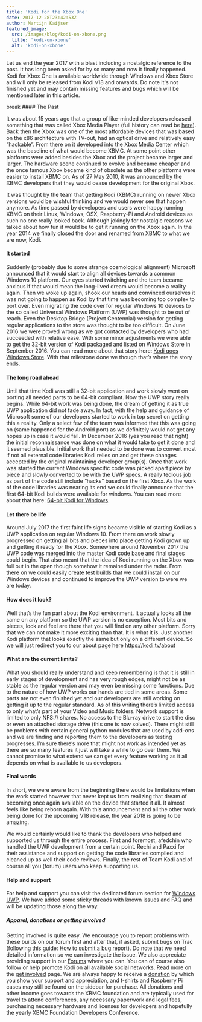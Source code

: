 ```yaml
---
title: 'Kodi for the Xbox One'
date: 2017-12-28T23:42:53Z
author: Martijn Kaijser
featured_image:
  src: /images/blog/kodi-on-xbone.png
  title: 'kodi-on-xbone'
  alt: 'kodi-on-xbone'
---
```

Let us end the year 2017 with a blast including a nostalgic reference to the past. It has long been asked for by so many and now it finally happened. Kodi for Xbox One is available worldwide through Windows and Xbox Store and will only be released from Kodi v18 and onwards. Do note it's not finished yet and may contain missing features and bugs which will be mentioned later in this article.

 break #### The Past

 It was about 15 years ago that a group of like-minded developers released something that was called Xbox Media Player (full history can read be [here](https://en.wikipedia.org/wiki/Xbox_Media_Player)). Back then the Xbox was one of the most affordable devices that was based on the x86 architecture with TV-out, had an optical drive and relatively easy “hackable”. From there on it developed into the Xbox Media Center which was the baseline of what would become XBMC. At some point other platforms were added besides the Xbox and the project became larger and larger. The hardware scene continued to evolve and became cheaper and the once famous Xbox became kind of obsolete as the other platforms were easier to install XBMC on. As of 27 May 2010, it was announced by the XBMC developers that they would cease development for the original Xbox.

 It was thought by the team that getting Kodi (XBMC) running on newer Xbox versions would be wishful thinking and we would never see that happen anymore. As time passed by developers and users were happy running XBMC on their Linux, Windows, OSX, Raspberry-Pi and Android devices as such no one really looked back. Although jokingly for nostalgic reasons we talked about how fun it would be to get it running on the Xbox again. In the year 2014 we finally closed the door and renamed from XBMC to what we are now, Kodi.

 #### It started

 Suddenly (probably due to some strange cosmological alignment) Microsoft announced that it would start to align all devices towards a common Windows 10 platform. Our eyes started twitching and the team became anxious if that would mean the long-lived dream would become a reality again. Then we woke up again, shook our heads and convinced ourselves it was not going to happen as Kodi by that time was becoming too complex to port over. Even migrating the code over for regular Windows 10 devices to the so called Universal Windows Platform (UWP) was thought to be out of reach. Even the Desktop Bridge (Project Centennial) version for getting regular applications to the store was thought to be too difficult. On June 2016 we were proved wrong as we got contacted by developers who had succeeded with relative ease. With some minor adjustments we were able to get the 32-bit version of Kodi packaged and listed on Windows Store in September 2016. You can read more about that story here: [Kodi goes Windows Store](https://kodi.tv/article/kodi-goes-windows-store). With that milestone done we though that’s where the story ends.

 #### The long road ahead

 Until that time Kodi was still a 32-bit application and work slowly went on porting all needed parts to be 64-bit compliant. Now the UWP story really begins. While 64-bit work was being done, the dream of getting it as true UWP application did not fade away. In fact, with the help and guidance of Microsoft some of our developers started to work in top secret on getting this a reality. Only a select few of the team was informed that this was going on (same happened for the Android port) as we definitely would not get any hopes up in case it would fail. In December 2016 (yes you read that right) the initial reconnaissance was done on what it would take to get it done and it seemed plausible. Initial work that needed to be done was to convert most if not all external code libraries Kodi relies on and get these changes accepted by the original maintaining developer group(s). Once that work was started the current Windows specific code was picked apart piece by piece and slowly converted to be with the UWP specs. A really tedious job as part of the code still include “hacks” based on the first Xbox. As the work of the code libraries was nearing its end we could finally announce that the first 64-bit Kodi builds were available for windows. You can read more about that here: [64-bit Kodi for Windows](https://kodi.tv/article/kodi-v18-windows-64-bit-here).

 #### Let there be life

 Around July 2017 the first faint life signs became visible of starting Kodi as a UWP application on regular Windows 10. From there on work slowly progressed on getting all bits and pieces into place getting Kodi grown up and getting it ready for the Xbox. Somewhere around November 2017 the UWP code was merged into the master Kodi code base and final stages could begin. That also meant that the idea of Kodi running on the Xbox was full out in the open though somehow it remained under the radar. From there on we could easily create test builds that we could install on our Windows devices and continued to improve the UWP version to were we are today.

 #### How does it look?

 Well that’s the fun part about the Kodi environment. It actually looks all the same on any platform so the UWP version is no exception. Most bits and pieces, look and feel are there that you will find on any other platform. Sorry that we can not make it more exciting than that. It is what it is. Just another Kodi platform that looks exactly the same but only on a different device. So we will just redirect you to our about page here <https://kodi.tv/about>

 #### What are the current limits?

 What you should really understand and keep remembering is that it is still in early stages of development and has very rough edges, might not be as stable as the regular version and may even be missing some functions. Due to the nature of how UWP works our hands are tied in some areas. Some parts are not even finished yet and our developers are still working on getting it up to the regular standard. As of this writing there’s limited access to only what’s part of your Video and Music folders. Network support is limited to only NFS:// shares. No access to the Blu-ray drive to start the disc or even an attached storage drive (this one is now solved). There might still be problems with certain general python modules that are used by add-ons and we are finding and reporting them to the developers as testing progresses. I’m sure there’s more that might not work as intended yet as there are so many features it just will take a while to go over them. We cannot promise to what extend we can get every feature working as it all depends on what is available to us developers.

 #### Final words

 In short, we were aware from the beginning there would be limitations when the work started however that never kept us from realizing that dream of becoming once again available on the device that started it all. It almost feels like being reborn again. With this announcement and all the other work being done for the upcoming V18 release, the year 2018 is going to be amazing.

 We would certainly would like to thank the developers who helped and supported us through the entire process. First and foremost, afedchin who handled the UWP development from a certain point. Rechi and Paxxi for their assistance and support on getting the code libraries compiled and cleaned up as well their code reviews. Finally, the rest of Team Kodi and of course all you (forum) users who keep supporting us.

 #### Help and support

 For help and support you can visit the dedicated forum section for [Windows UWP](https://forum.kodi.tv/forumdisplay.php?fid=282). We have added some sticky threads with known issues and FAQ and will be updating those along the way.

  

  

 ##### Apparel, donations or getting involved

 Getting involved is quite easy. We encourage you to report problems with these builds on our forum first and after that, if asked, submit bugs on Trac (following this guide: [How to submit a bug report](https://kodi.wiki/view/HOW-TO:Submit_a_bug_report)). Do note that we need detailed information so we can investigate the issue. We also appreciate providing support in our [Forums](https://forum.kodi.tv/ "Kodi Forums") where you can. You can of course also follow or help promote Kodi on all available social networks. Read more on the [get involved](https://kodi.tv/get-involved) page. We are always happy to receive a [donation](https://kodi.tv/contribute/donate "Donate") by which you show your support and appreciation, and t-shirts and Raspberry Pi cases may still be found on the sidebar for purchase. All donations and other income goes towards the XBMC foundation and are typically used for travel to attend conferences, any necessary paperwork and legal fees, purchasing necessary hardware and licenses for developers and hopefully the yearly XBMC Foundation Developers Conference.

 